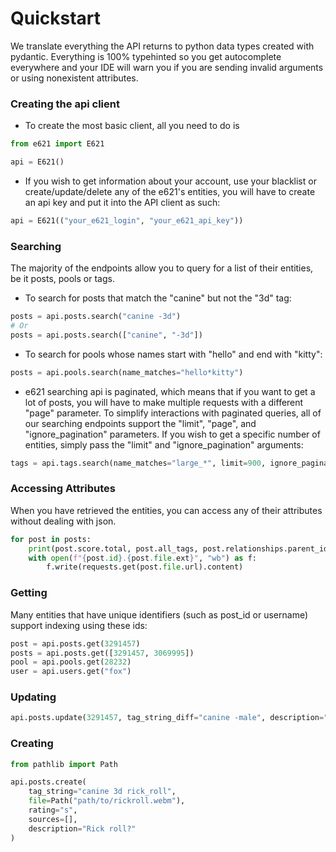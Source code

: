 # Quickstart

We translate everything the API returns to python data types created with pydantic. Everything is 100% typehinted so you get autocomplete everywhere and your IDE will warn you if you are sending invalid arguments or using nonexistent attributes.

### Creating the api client
* To create the most basic client, all you need to do is
```python
from e621 import E621

api = E621()
```

* If you wish to get information about your account, use your blacklist or create/update/delete any of the e621's entities, you will have to create an api key and put it into the API client as such:
```python
api = E621(("your_e621_login", "your_e621_api_key"))
```

### Searching
The majority of the endpoints allow you to query for a list of their entities, be it posts, pools or tags.
* To search for posts that match the "canine" but not the "3d" tag:
```python
posts = api.posts.search("canine -3d")
# Or
posts = api.posts.search(["canine", "-3d"])
```
* To search for pools whose names start with "hello" and end with "kitty":
```python
posts = api.pools.search(name_matches="hello*kitty")
```
* e621 searching api is paginated, which means that if you want to get a lot of posts, you will have to make multiple requests with a different "page" parameter. To simplify interactions with paginated queries, all of our searching endpoints support the "limit", "page", and "ignore_pagination" parameters. If you wish to get a specific number of entities, simply pass the "limit" and "ignore_pagination" arguments:
```python
tags = api.tags.search(name_matches="large_*", limit=900, ignore_pagination=True)
```
### Accessing Attributes
When you have retrieved the entities, you can access any of their attributes without dealing with json.
```python
for post in posts:
    print(post.score.total, post.all_tags, post.relationships.parent_id)
    with open(f"{post.id}.{post.file.ext}", "wb") as f:
        f.write(requests.get(post.file.url).content)
```
### Getting
Many entities that have unique identifiers (such as post_id or username) support indexing using these ids:
```python
post = api.posts.get(3291457)
posts = api.posts.get([3291457, 3069995])
pool = api.pools.get(28232)
user = api.users.get("fox")
```
### Updating
```python
api.posts.update(3291457, tag_string_diff="canine -male", description="Rick roll?")
```
### Creating
```python
from pathlib import Path

api.posts.create(
    tag_string="canine 3d rick_roll",
    file=Path("path/to/rickroll.webm"),
    rating="s",
    sources=[],
    description="Rick roll?"
)
```
